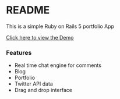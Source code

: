 # README

This is a simple Ruby on Rails 5 portfolio App

[Click here to view the Demo](https://kevin-rails-portfolio.herokuapp.com/)



### Features

- Real time chat engine for comments
- Blog
- Portfolio
- Twitter API data
- Drag and drop interface
